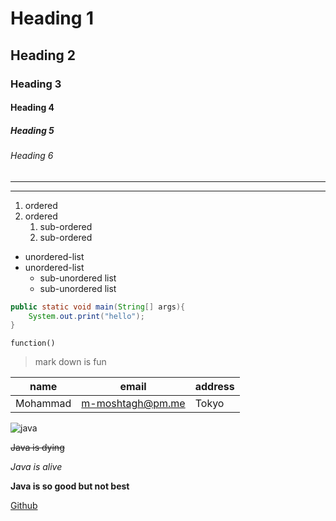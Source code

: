 # Heading 1
## Heading 2
### Heading 3
#### Heading 4
##### Heading 5
###### Heading 6

---
***
1. ordered
2. ordered
   1. sub-ordered
   2. sub-ordered

* unordered-list
* unordered-list
  * sub-unordered list
  * sub-unordered list

```java
public static void main(String[] args){
    System.out.print("hello");
}
```

``function()``

> mark down is fun

| name     | email            | address |
|----------|------------------|---------|
| Mohammad | m-moshtagh@pm.me | Tokyo   |

![java](https://images.idgesg.net/images/article/2019/05/java_binary_code_gears_programming_coding_development_by_nevarpp_gettyimages-688718788_2400x1600-100795799-large.3x2.jpg)

~~Java is dying~~

_Java is alive_

**Java is so good but not best**

[Github](https://github.com/m-moshtagh/kenjutsu)